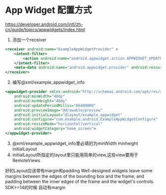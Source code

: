 # App Widget 配置方式 #
https://developer.android.com/intl/zh-cn/guide/topics/appwidgets/index.html
1. 添加一个receiver
```xml
<receiver android:name="ExampleAppWidgetProvider" >
	<intent-filter>
		<action android:name="android.appwidget.action.APPWIDGET_UPDATE" />
	</intent-filter>
	<meta-data android:name="android.appwidget.provider" android:resource="@xml/example_appwidget_info" />
</receiver>
```
2. 编写@xml/example_appwidget_info
```xml
<appwidget-provider xmlns:android="http://schemas.android.com/apk/res/android"
	android:minWidth="40dp"
	android:minHeight="40dp"
	android:updatePeriodMillis="86400000"
	android:previewImage="@drawable/preview"
	android:initialLayout="@layout/example_appwidget"
	android:configure="com.example.android.ExampleAppWidgetConfigure" 
	android:resizeMode="horizontal|vertical"
	android:widgetCategory="home_screen">
</appwidget-provider>
```
3. @xml/example_appwidget_info里必填的为minWidth minheight initialLayout
4. initialLayout所指定的layout里只能用简单的view,这些view要用于RemoteViews

好的Layout应该带有margin和padding
 Well-designed widgets leave some margins between the edges of the bounding box and the frame, and padding between the inner edges of the frame and the widget's controls.
 SDK>=14的时候 自动有margin
 
